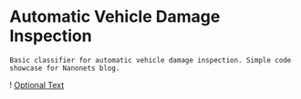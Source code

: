 # Automatic Vehicle Damage Inspection
	Basic classifier for automatic vehicle damage inspection. Simple code showcase for Nanonets blog.

!		[Optional Text](../master/images_readme/results_classifier.PNG)